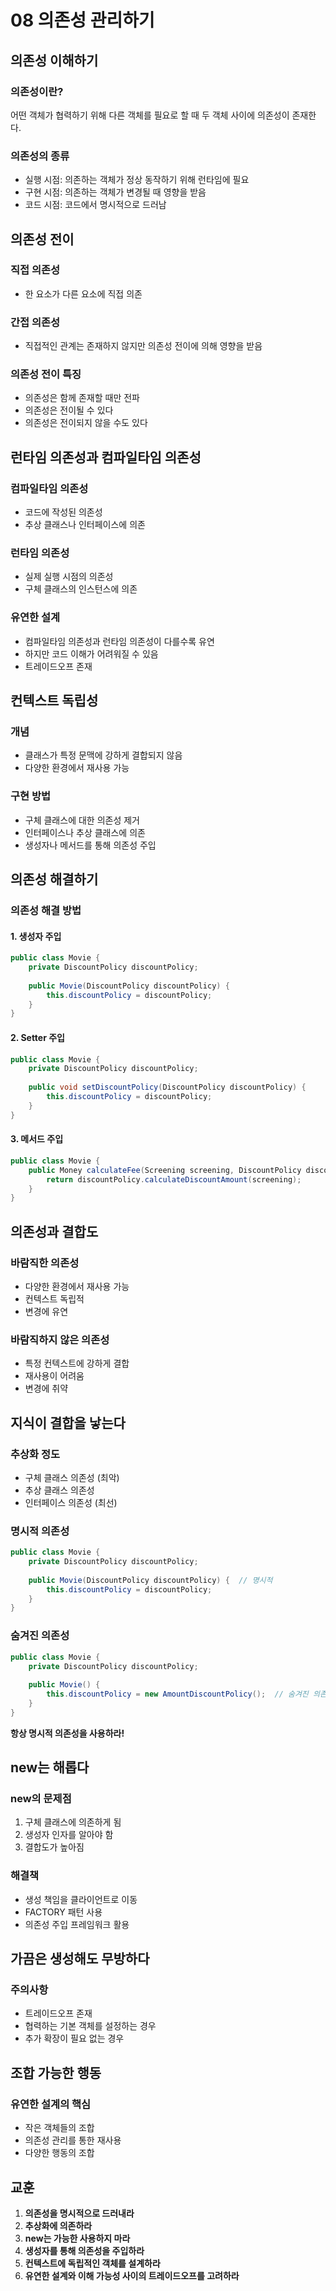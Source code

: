 # 08 의존성 관리하기

## 의존성 이해하기

### 의존성이란?
어떤 객체가 협력하기 위해 다른 객체를 필요로 할 때 두 객체 사이에 의존성이 존재한다.

### 의존성의 종류
- 실행 시점: 의존하는 객체가 정상 동작하기 위해 런타임에 필요
- 구현 시점: 의존하는 객체가 변경될 때 영향을 받음
- 코드 시점: 코드에서 명시적으로 드러남

## 의존성 전이

### 직접 의존성
- 한 요소가 다른 요소에 직접 의존

### 간접 의존성
- 직접적인 관계는 존재하지 않지만 의존성 전이에 의해 영향을 받음

### 의존성 전이 특징
- 의존성은 함께 존재할 때만 전파
- 의존성은 전이될 수 있다
- 의존성은 전이되지 않을 수도 있다

## 런타임 의존성과 컴파일타임 의존성

### 컴파일타임 의존성
- 코드에 작성된 의존성
- 추상 클래스나 인터페이스에 의존

### 런타임 의존성
- 실제 실행 시점의 의존성
- 구체 클래스의 인스턴스에 의존

### 유연한 설계
- 컴파일타임 의존성과 런타임 의존성이 다를수록 유연
- 하지만 코드 이해가 어려워질 수 있음
- 트레이드오프 존재

## 컨텍스트 독립성

### 개념
- 클래스가 특정 문맥에 강하게 결합되지 않음
- 다양한 환경에서 재사용 가능

### 구현 방법
- 구체 클래스에 대한 의존성 제거
- 인터페이스나 추상 클래스에 의존
- 생성자나 메서드를 통해 의존성 주입

## 의존성 해결하기

### 의존성 해결 방법

#### 1. 생성자 주입
```java
public class Movie {
    private DiscountPolicy discountPolicy;
    
    public Movie(DiscountPolicy discountPolicy) {
        this.discountPolicy = discountPolicy;
    }
}
```

#### 2. Setter 주입
```java
public class Movie {
    private DiscountPolicy discountPolicy;
    
    public void setDiscountPolicy(DiscountPolicy discountPolicy) {
        this.discountPolicy = discountPolicy;
    }
}
```

#### 3. 메서드 주입
```java
public class Movie {
    public Money calculateFee(Screening screening, DiscountPolicy discountPolicy) {
        return discountPolicy.calculateDiscountAmount(screening);
    }
}
```

## 의존성과 결합도

### 바람직한 의존성
- 다양한 환경에서 재사용 가능
- 컨텍스트 독립적
- 변경에 유연

### 바람직하지 않은 의존성
- 특정 컨텍스트에 강하게 결합
- 재사용이 어려움
- 변경에 취약

## 지식이 결합을 낳는다

### 추상화 정도
- 구체 클래스 의존성 (최악)
- 추상 클래스 의존성
- 인터페이스 의존성 (최선)

### 명시적 의존성
```java
public class Movie {
    private DiscountPolicy discountPolicy;
    
    public Movie(DiscountPolicy discountPolicy) {  // 명시적
        this.discountPolicy = discountPolicy;
    }
}
```

### 숨겨진 의존성
```java
public class Movie {
    private DiscountPolicy discountPolicy;
    
    public Movie() {
        this.discountPolicy = new AmountDiscountPolicy();  // 숨겨진 의존성
    }
}
```

**항상 명시적 의존성을 사용하라!**

## new는 해롭다

### new의 문제점
1. 구체 클래스에 의존하게 됨
2. 생성자 인자를 알아야 함
3. 결합도가 높아짐

### 해결책
- 생성 책임을 클라이언트로 이동
- FACTORY 패턴 사용
- 의존성 주입 프레임워크 활용

## 가끔은 생성해도 무방하다

### 주의사항
- 트레이드오프 존재
- 협력하는 기본 객체를 설정하는 경우
- 추가 확장이 필요 없는 경우

## 조합 가능한 행동

### 유연한 설계의 핵심
- 작은 객체들의 조합
- 의존성 관리를 통한 재사용
- 다양한 행동의 조합

## 교훈

1. **의존성을 명시적으로 드러내라**
2. **추상화에 의존하라**
3. **new는 가능한 사용하지 마라**
4. **생성자를 통해 의존성을 주입하라**
5. **컨텍스트에 독립적인 객체를 설계하라**
6. **유연한 설계와 이해 가능성 사이의 트레이드오프를 고려하라**
